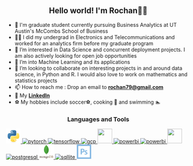 <h2 align="center">Hello world! I'm Rochan🤘🏽</h2>

- 👋 I'm graduate student currently pursuing Business Analytics at UT Austin's McCombs School of Business 
- 🧑‍💼 I did my undergrad in Electronics and Telecommunications and worked for an analytics firm before my graduate program
- 👀 I’m interested in Data Science and concurrent deployment projects. I am also actively looking for open job opportunities 
- 🌱 I’m into Machine Learning and its applications
- 💞️ I’m looking to collaborate on interesting projects in and around data science, in Python and R. I would also love to work on mathematics and statistics projects
- 📫 How to reach me : Drop an email to **rochan79@gmail.com**
- 📄 My **[LinkedIn](https://www.linkedin.com/in/rochan-nehete/)**
- ⚽ My hobbies include soccer⚽, cooking 🍳 and swimming 🏊

<h3 align="center">Languages and Tools</h3>
<p align="left"> <a href="https://www.python.org" target="_blank"> <img src="https://raw.githubusercontent.com/devicons/devicon/master/icons/python/python-original.svg" alt="python" width="40" height="40"/> </a> <a href="https://pytorch.org/" target="_blank"> <img src="https://www.vectorlogo.zone/logos/pytorch/pytorch-icon.svg" alt="pytorch" width="40" height="40"/> </a> <a href="https://www.tensorflow.org" target="_blank"> <img src="https://www.vectorlogo.zone/logos/tensorflow/tensorflow-icon.svg" alt="tensorflow" width="40" height="40"/> </a> <a href="https://cloud.google.com" target="_blank"> <img src="https://www.vectorlogo.zone/logos/google_cloud/google_cloud-icon.svg" alt="gcp" width="40" height="40"/> </a> </a><a href = "https://aws.amazon.com/"><img src ="https://www.vectorlogo.zone/logos/amazon_aws/amazon_aws-icon.svg"  alt="" width="40" height="40"/> </a><a href="https://powerbi.microsoft.com/en-us/"><img src ="https://www.vectorlogo.zone/logos/microsoft_powerbi/microsoft_powerbi-icon.svg" alt="powerbi" width="40" height="40"/> </a> <a href="https://www.tableau.com/"><img src="https://github.com/get-icon/geticon/blob/master/icons/tableau-icon.svg"alt="powerbi" width="40" height="40"/> </a> <a href = "https://www.alteryx.com/"><img src ="https://github.com/detain/svg-logos/blob/master/svg/alteryx-logo.svg"  alt="" width="40" height="40"/> </a> <a href = "https://www.postgresql.org/"><img src ="https://www.vectorlogo.zone/logos/postgresql/postgresql-icon.svg"  alt="postgresql" width="40" height="40"/> </a> <a href="https://www.mongodb.com/" target="_blank"> <img src="https://raw.githubusercontent.com/devicons/devicon/master/icons/mongodb/mongodb-original-wordmark.svg" alt="mongodb" width="40" height="40"/> </a> <a href="https://www.microsoft.com/en-us/sql-server" target="_blank"><img src = "https://www.vectorlogo.zone/logos/sqlite/sqlite-icon.svg" alt="sqllite" width="40" height="40"/> </a> <a href="https://www.photoshop.com/en" target="_blank"> <img src="https://raw.githubusercontent.com/devicons/devicon/master/icons/photoshop/photoshop-line.svg" alt="photoshop" width="40" height="40"/> </a></p>



<!---
Rochan79/Rochan79 is a ✨ special ✨ repository because its `README.md` (this file) appears on your GitHub profile.
You can click the Preview link to take a look at your changes.
--->

